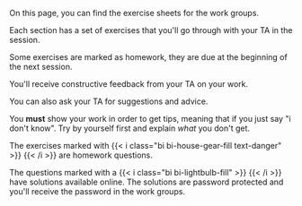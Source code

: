 On this page, you can find the exercise sheets for the work groups.

Each section has a set of exercises that you'll go through with your TA in the
session. 

Some exercises are marked as homework, they are due at the beginning of the
next session. 

You'll receive constructive feedback from your TA on your work. 

You can also ask your TA for suggestions and advice.

You **must** show your work in order to get tips, meaning that if you just
say "i don't know". Try by yourself first and explain _what_ you don't get.

The exercises marked with 
{{< i class="bi bi-house-gear-fill text-danger" >}}
{{< /i >}} 
are homework questions. 

The questions marked with a 
{{< i class="bi bi-lightbulb-fill" >}}
{{< /i >}}
have solutions available online. The solutions are
password protected and you'll receive the password in the work groups.
